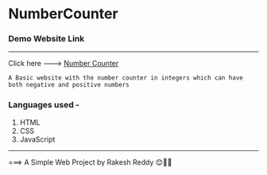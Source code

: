 # NumberCounter

### Demo Website Link

---

Click here ---> [Number Counter](https://skartechrakesh.github.io/NumberCounter/)

`A Basic website with the number counter in integers which can have both negative and positive numbers`

### Languages used -

1. HTML
2. CSS
3. JavaScript 

___

===> A Simple Web Project by Rakesh Reddy 😊🤞💖

